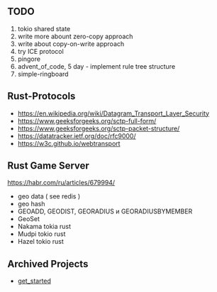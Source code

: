 ## TODO

1. tokio shared state
2. write more abount zero-copy approach
3. write about copy-on-write approach
4. try ICE protocol
5. pingore
6. advent_of_code, 5 day - implement rule tree structure
7. simple-ringboard

## Rust-Protocols

- https://en.wikipedia.org/wiki/Datagram_Transport_Layer_Security
- https://www.geeksforgeeks.org/sctp-full-form/
- https://www.geeksforgeeks.org/sctp-packet-structure/
- https://datatracker.ietf.org/doc/rfc9000/
- https://w3c.github.io/webtransport

## Rust Game Server

https://habr.com/ru/articles/679994/

- geo data ( see redis )
- geo hash
- GEOADD, GEODIST, GEORADIUS и GEORADIUSBYMEMBER
- GeoSet
- Nakama tokia rust
- Mudpi tokio rust
- Hazel tokio rust

## Archived Projects

- [get_started](./get_started)
